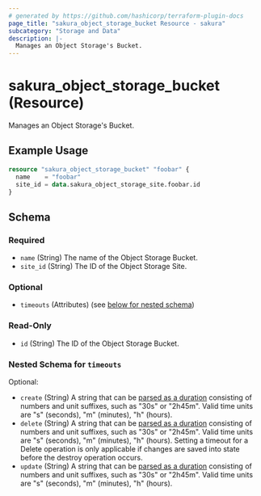 ```yaml
---
# generated by https://github.com/hashicorp/terraform-plugin-docs
page_title: "sakura_object_storage_bucket Resource - sakura"
subcategory: "Storage and Data"
description: |-
  Manages an Object Storage's Bucket.
---
```


# sakura_object_storage_bucket (Resource)

Manages an Object Storage's Bucket.

## Example Usage

```terraform
resource "sakura_object_storage_bucket" "foobar" {
  name    = "foobar"
  site_id = data.sakura_object_storage_site.foobar.id
}
```

<!-- schema generated by tfplugindocs -->
## Schema

### Required

- `name` (String) The name of the Object Storage Bucket.
- `site_id` (String) The ID of the Object Storage Site.

### Optional

- `timeouts` (Attributes) (see [below for nested schema](#nestedatt--timeouts))

### Read-Only

- `id` (String) The ID of the Object Storage Bucket.

<a id="nestedatt--timeouts"></a>
### Nested Schema for `timeouts`

Optional:

- `create` (String) A string that can be [parsed as a duration](https://pkg.go.dev/time#ParseDuration) consisting of numbers and unit suffixes, such as "30s" or "2h45m". Valid time units are "s" (seconds), "m" (minutes), "h" (hours).
- `delete` (String) A string that can be [parsed as a duration](https://pkg.go.dev/time#ParseDuration) consisting of numbers and unit suffixes, such as "30s" or "2h45m". Valid time units are "s" (seconds), "m" (minutes), "h" (hours). Setting a timeout for a Delete operation is only applicable if changes are saved into state before the destroy operation occurs.
- `update` (String) A string that can be [parsed as a duration](https://pkg.go.dev/time#ParseDuration) consisting of numbers and unit suffixes, such as "30s" or "2h45m". Valid time units are "s" (seconds), "m" (minutes), "h" (hours).
